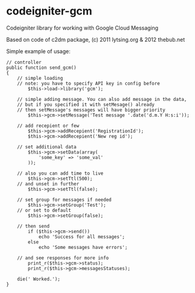 codeigniter-gcm
===============

Codeigniter library for working with Google Cloud Messaging

Based on code of c2dm package, (c) 2011 lytsing.org & 2012 thebub.net


Simple example of usage:


	// controller
	public function send_gcm()
	{
		// simple loading
		// note: you have to specify API key in config before
			$this->load->library('gcm');
		
		// simple adding message. You can also add message in the data,
		// but if you specified it with setMesage() already
		// then setMessage's messages will have bigger priority
			$this->gcm->setMessage('Test message '.date('d.m.Y H:s:i'));
			
		// add recepient or few
			$this->gcm->addRecepient('RegistrationId');
			$this->gcm->addRecepient('New reg id');
		
		// set additional data
			$this->gcm->setData(array(
				'some_key' => 'some_val'
			));
		
		// also you can add time to live
			$this->gcm->setTtl(500);
		// and unset in further
			$this->gcm->setTtl(false);
		
		// set group for messages if needed
			$this->gcm->setGroup('Test');
		// or set to default
			$this->gcm->setGroup(false);
		
		// then send
			if ($this->gcm->send())
				echo 'Success for all messages';
			else
				echo 'Some messages have errors';
		
		// and see responses for more info
			print_r($this->gcm->status);
			print_r($this->gcm->messagesStatuses);
				
		die(' Worked.');
	}
